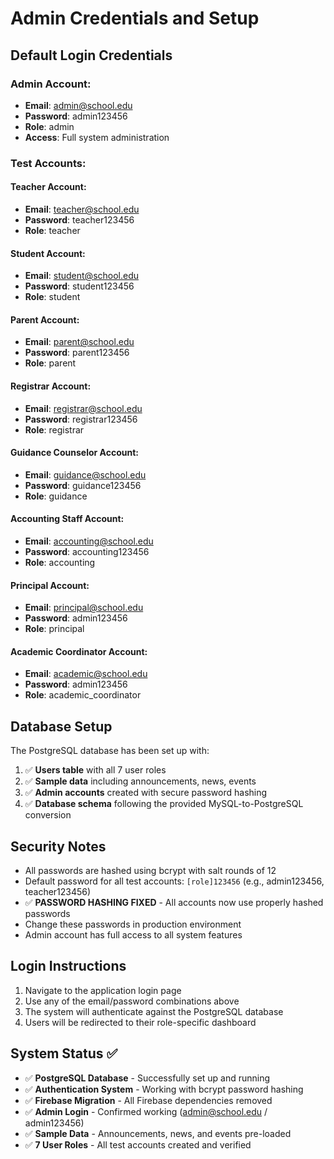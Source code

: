 # Admin Credentials and Setup

## Default Login Credentials

### Admin Account:
- **Email**: admin@school.edu
- **Password**: admin123456
- **Role**: admin
- **Access**: Full system administration

### Test Accounts:

#### Teacher Account:
- **Email**: teacher@school.edu
- **Password**: teacher123456
- **Role**: teacher

#### Student Account:
- **Email**: student@school.edu
- **Password**: student123456
- **Role**: student

#### Parent Account:
- **Email**: parent@school.edu
- **Password**: parent123456
- **Role**: parent

#### Registrar Account:
- **Email**: registrar@school.edu
- **Password**: registrar123456
- **Role**: registrar

#### Guidance Counselor Account:
- **Email**: guidance@school.edu
- **Password**: guidance123456
- **Role**: guidance

#### Accounting Staff Account:
- **Email**: accounting@school.edu
- **Password**: accounting123456
- **Role**: accounting

#### Principal Account:
- **Email**: principal@school.edu
- **Password**: admin123456
- **Role**: principal

#### Academic Coordinator Account:
- **Email**: academic@school.edu
- **Password**: admin123456
- **Role**: academic_coordinator

## Database Setup

The PostgreSQL database has been set up with:

1. ✅ **Users table** with all 7 user roles
2. ✅ **Sample data** including announcements, news, events
3. ✅ **Admin accounts** created with secure password hashing
4. ✅ **Database schema** following the provided MySQL-to-PostgreSQL conversion

## Security Notes

- All passwords are hashed using bcrypt with salt rounds of 12
- Default password for all test accounts: `[role]123456` (e.g., admin123456, teacher123456)
- ✅ **PASSWORD HASHING FIXED** - All accounts now use properly hashed passwords
- Change these passwords in production environment
- Admin account has full access to all system features

## Login Instructions

1. Navigate to the application login page
2. Use any of the email/password combinations above
3. The system will authenticate against the PostgreSQL database
4. Users will be redirected to their role-specific dashboard

## System Status ✅

- ✅ **PostgreSQL Database** - Successfully set up and running
- ✅ **Authentication System** - Working with bcrypt password hashing
- ✅ **Firebase Migration** - All Firebase dependencies removed
- ✅ **Admin Login** - Confirmed working (admin@school.edu / admin123456)
- ✅ **Sample Data** - Announcements, news, and events pre-loaded
- ✅ **7 User Roles** - All test accounts created and verified